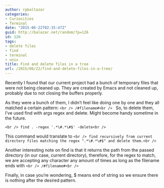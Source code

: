 ```yaml
---
author: rpbaltazar
categories:
- Curiosities
- Terminal
date: "2015-06-22T02:35:47Z"
guid: http://balazar.net/random/?p=126
id: 126
tags:
- delete files
- find
- terminal
- unix
title: Find and delete files in a tree
url: /2015/06/22/find-and-delete-files-in-a-tree/
---
```

Recently I found that our current project had a bunch of temporary files that were not being cleaned up.
They are created by Emacs and not cleaned up, probably due to not closing the buffers properly.

As they were a bunch of them, I didn&#8217;t feel like doing one by one and they all matched a certain pattern:
`<br />
/#filename#<br />
`
So, to delete them, I&#8217;ve used find with args regex and delete.
Might become handy sometime in the future.
<!--more-->


`<br />
find . -regex '.*\#.*\#$' -delete<br />
`

This command would translate to
`<br />
find recursively from current directory files matching the regex ".*\#.*\#$" and delete them.<br />
`

Another interesting note on find is that it returns the path from the passed directory (in our case, current directory), therefore, for the regex to match, we are accepting any character any amount of times as long as the filename ends with
`<br />
/#filename#<br />
`

Finally, in case you&#8217;re wondering, $ means end of string so we ensure there is nothing after the desired pattern.
